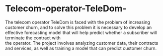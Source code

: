 # Telecom-operator-TeleDom-  

The telecom operator TeleDom is faced with the problem of increasing customer churn, and to solve this problem it is necessary to develop an effective forecasting model that will help predict whether a subscriber will terminate the contract with  
 the operator. The project involves analyzing customer data, their contracts and services, as well as training a model that can predict customer churn.  
